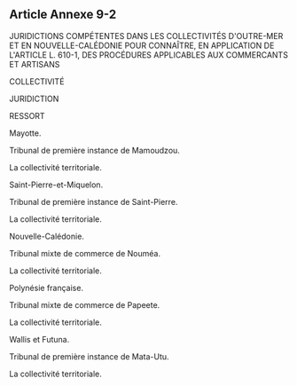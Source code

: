 Article Annexe 9-2
----
JURIDICTIONS COMPÉTENTES DANS LES COLLECTIVITÉS D'OUTRE-MER ET EN
NOUVELLE-CALÉDONIE POUR CONNAÎTRE, EN APPLICATION DE L'ARTICLE L. 610-1, DES
PROCÉDURES APPLICABLES AUX COMMERCANTS ET ARTISANS


COLLECTIVITÉ

JURIDICTION


RESSORT

Mayotte.

Tribunal de première instance de Mamoudzou.

La collectivité territoriale.

Saint-Pierre-et-Miquelon.

Tribunal de première instance de Saint-Pierre.

La collectivité territoriale.

Nouvelle-Calédonie.

Tribunal mixte de commerce de Nouméa.

La collectivité territoriale.

Polynésie française.

Tribunal mixte de commerce de Papeete.

La collectivité territoriale.

Wallis et Futuna.

Tribunal de première instance de Mata-Utu.

La collectivité territoriale.
